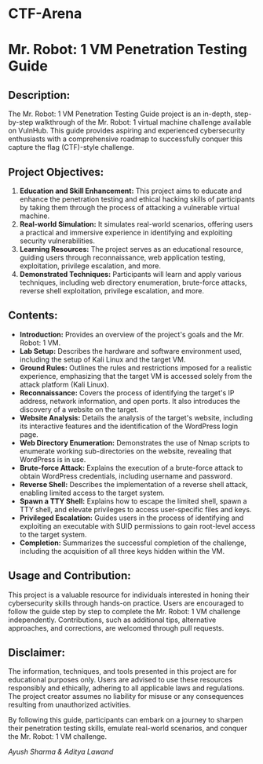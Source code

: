 # CTF-Arena
<h1>Mr. Robot: 1 VM Penetration Testing Guide</h1>

<h2>Description:</h2>
<p>The Mr. Robot: 1 VM Penetration Testing Guide project is an in-depth, step-by-step walkthrough of the Mr. Robot: 1 virtual machine challenge available on VulnHub. This guide provides aspiring and experienced cybersecurity enthusiasts with a comprehensive roadmap to successfully conquer this capture the flag (CTF)-style challenge.</p>

<h2>Project Objectives:</h2>
<ol>
    <li><strong>Education and Skill Enhancement:</strong> This project aims to educate and enhance the penetration testing and ethical hacking skills of participants by taking them through the process of attacking a vulnerable virtual machine.</li>
    <li><strong>Real-world Simulation:</strong> It simulates real-world scenarios, offering users a practical and immersive experience in identifying and exploiting security vulnerabilities.</li>
    <li><strong>Learning Resources:</strong> The project serves as an educational resource, guiding users through reconnaissance, web application testing, exploitation, privilege escalation, and more.</li>
    <li><strong>Demonstrated Techniques:</strong> Participants will learn and apply various techniques, including web directory enumeration, brute-force attacks, reverse shell exploitation, privilege escalation, and more.</li>
</ol>

<h2>Contents:</h2>
<ul>
    <li><strong>Introduction:</strong> Provides an overview of the project's goals and the Mr. Robot: 1 VM.</li>
    <li><strong>Lab Setup:</strong> Describes the hardware and software environment used, including the setup of Kali Linux and the target VM.</li>
    <li><strong>Ground Rules:</strong> Outlines the rules and restrictions imposed for a realistic experience, emphasizing that the target VM is accessed solely from the attack platform (Kali Linux).</li>
    <li><strong>Reconnaissance:</strong> Covers the process of identifying the target's IP address, network information, and open ports. It also introduces the discovery of a website on the target.</li>
    <li><strong>Website Analysis:</strong> Details the analysis of the target's website, including its interactive features and the identification of the WordPress login page.</li>
    <li><strong>Web Directory Enumeration:</strong> Demonstrates the use of Nmap scripts to enumerate working sub-directories on the website, revealing that WordPress is in use.</li>
    <li><strong>Brute-force Attack:</strong> Explains the execution of a brute-force attack to obtain WordPress credentials, including username and password.</li>
    <li><strong>Reverse Shell:</strong> Describes the implementation of a reverse shell attack, enabling limited access to the target system.</li>
    <li><strong>Spawn a TTY Shell:</strong> Explains how to escape the limited shell, spawn a TTY shell, and elevate privileges to access user-specific files and keys.</li>
    <li><strong>Privileged Escalation:</strong> Guides users in the process of identifying and exploiting an executable with SUID permissions to gain root-level access to the target system.</li>
    <li><strong>Completion:</strong> Summarizes the successful completion of the challenge, including the acquisition of all three keys hidden within the VM.</li>
</ul>

<h2>Usage and Contribution:</h2>
<p>This project is a valuable resource for individuals interested in honing their cybersecurity skills through hands-on practice. Users are encouraged to follow the guide step by step to complete the Mr. Robot: 1 VM challenge independently. Contributions, such as additional tips, alternative approaches, and corrections, are welcomed through pull requests.</p>

<h2>Disclaimer:</h2>
<p>The information, techniques, and tools presented in this project are for educational purposes only. Users are advised to use these resources responsibly and ethically, adhering to all applicable laws and regulations. The project creator assumes no liability for misuse or any consequences resulting from unauthorized activities.</p>
<p>By following this guide, participants can embark on a journey to sharpen their penetration testing skills, emulate real-world scenarios, and conquer the Mr. Robot: 1 VM challenge.</p>

<p><i>Ayush Sharma & Aditya Lawand</i></p>
